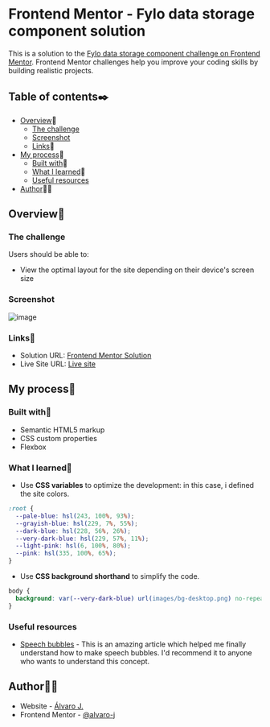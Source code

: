 # Frontend Mentor - Fylo data storage component solution

This is a solution to the [Fylo data storage component challenge on Frontend Mentor](https://www.frontendmentor.io/challenges/fylo-data-storage-component-1dZPRbV5n). Frontend Mentor challenges help you improve your coding skills by building realistic projects. 

## Table of contents✒️

- [Overview](#overview)🎯
  - [The challenge](#the-challenge)
  - [Screenshot](#screenshot)
  - [Links](#links)🔗
- [My process](#my-process)🧩
  - [Built with](#built-with)🔨
  - [What I learned](#what-i-learned)📝
  - [Useful resources](#useful-resources)
- [Author](#author)🙋🏻

## Overview🎯

### The challenge

Users should be able to:

- View the optimal layout for the site depending on their device's screen size

### Screenshot

![image](https://user-images.githubusercontent.com/86482525/126371106-15151bdf-e031-4235-b4a5-bb10d6c3ef8c.png)

### Links🔗

- Solution URL: [Frontend Mentor Solution](https://www.frontendmentor.io/solutions/fylo-data-storage-component-made-with-html-and-css-8SVL89bga)
- Live Site URL: [Live site](https://alvaro-j.github.io/fylo-data-storage-component/)

## My process🧩

### Built with🔨

- Semantic HTML5 markup
- CSS custom properties
- Flexbox

### What I learned📝

- Use <strong>CSS variables</strong> to optimize the development: in this case, i defined the site colors.
```css
:root {
  --pale-blue: hsl(243, 100%, 93%);
  --grayish-blue: hsl(229, 7%, 55%);
  --dark-blue: hsl(228, 56%, 26%);
  --very-dark-blue: hsl(229, 57%, 11%);
  --light-pink: hsl(6, 100%, 80%);
  --pink: hsl(335, 100%, 65%);
}
```
- Use <strong>CSS background shorthand</strong> to simplify the code.
```css 
body {
  background: var(--very-dark-blue) url(images/bg-desktop.png) no-repeat fixed bottom;
}
```
### Useful resources

- [Speech bubbles](http://nicolasgallagher.com/pure-css-speech-bubbles/) - This is an amazing article which helped me finally understand how to make speech bubbles. I'd recommend it to anyone who wants to understand this concept.

## Author🙋🏻

- Website - [Álvaro J.](https://www.github.com/alvaro-j/)
- Frontend Mentor - [@alvaro-j](https://www.frontendmentor.io/profile/alvaro-j)
